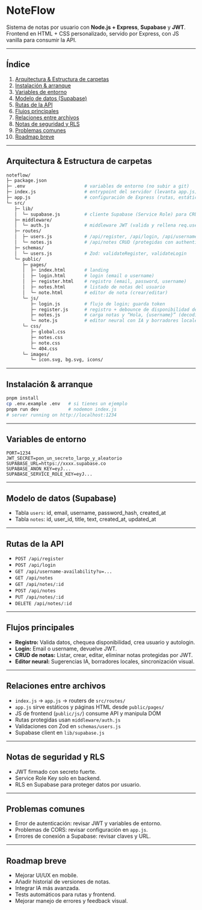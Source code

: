 # NoteFlow

Sistema de notas por usuario con **Node.js + Express**, **Supabase** y **JWT**.  
Frontend en HTML + CSS personalizado, servido por Express, con JS vanilla para consumir la API.

---

## Índice

1. [Arquitectura & Estructura de carpetas](#arquitectura--estructura-de-carpetas)  
2. [Instalación & arranque](#instalación--arranque)  
3. [Variables de entorno](#variables-de-entorno)  
4. [Modelo de datos (Supabase)](#modelo-de-datos-supabase)  
5. [Rutas de la API](#rutas-de-la-api)  
6. [Flujos principales](#flujos-principales)  
7. [Relaciones entre archivos](#relaciones-entre-archivos)  
8. [Notas de seguridad y RLS](#notas-de-seguridad-y-rls)  
9. [Problemas comunes](#problemas-comunes)  
10. [Roadmap breve](#roadmap-breve)

---

## Arquitectura & Estructura de carpetas

```bash
noteflow/
├─ package.json
├─ .env                      # variables de entorno (no subir a git)
├─ index.js                  # entrypoint del servidor (levanta app.js)
├─ app.js                    # configuración de Express (rutas, estáticos, montaje de /api)
└─ src/
   ├─ lib/
   │  └─ supabase.js         # cliente Supabase (Service Role) para CRUD seguro
   ├─ middleware/
   │  └─ auth.js             # middleware JWT (valida y rellena req.user)
   ├─ routes/
   │  ├─ users.js            # /api/register, /api/login, /api/username-availability
   │  └─ notes.js            # /api/notes CRUD (protegidas con authenticate)
   ├─ schemas/
   │  └─ users.js            # Zod: validateRegister, validateLogin
   └─ public/
      ├─ pages/
      │  ├─ index.html       # landing
      │  ├─ login.html       # login (email o username)
      │  ├─ register.html    # registro (email, password, username)
      │  ├─ notes.html       # listado de notas del usuario
      │  └─ note.html        # editor de nota (crear/editar)
      └─ js/
         ├─ login.js         # flujo de login; guarda token
         ├─ register.js      # registro + debounce de disponibilidad de username
         ├─ notes.js         # carga notas y “Hola, {username}” (decodifica JWT)
         └─ note.js          # editor neural con IA y borradores locales
      └─ css/
         ├─ global.css
         ├─ notes.css
         ├─ note.css
         └─ 404.css
      └─ images/
         └─ icon.svg, bg.svg, icons/
```

---

## Instalación & arranque

```bash
pnpm install
cp .env.example .env   # si tienes un ejemplo
pnpm run dev           # nodemon index.js
# server running on http://localhost:1234
```

---

## Variables de entorno

```env
PORT=1234
JWT_SECRET=pon_un_secreto_largo_y_aleatorio
SUPABASE_URL=https://xxxx.supabase.co
SUPABASE_ANON_KEY=eyJ...
SUPABASE_SERVICE_ROLE_KEY=eyJ...
```

---

## Modelo de datos (Supabase)

- Tabla `users`: id, email, username, password_hash, created_at
- Tabla `notes`: id, user_id, title, text, created_at, updated_at

---

## Rutas de la API

- `POST /api/register`  
- `POST /api/login`  
- `GET /api/username-availability?u=...`  
- `GET /api/notes`  
- `GET /api/notes/:id`  
- `POST /api/notes`  
- `PUT /api/notes/:id`  
- `DELETE /api/notes/:id`  

---

## Flujos principales

- **Registro:** Valida datos, chequea disponibilidad, crea usuario y autologin.
- **Login:** Email o username, devuelve JWT.
- **CRUD de notas:** Listar, crear, editar, eliminar notas protegidas por JWT.
- **Editor neural:** Sugerencias IA, borradores locales, sincronización visual.

---

## Relaciones entre archivos

- `index.js` → `app.js` → routers de `src/routes/`
- `app.js` sirve estáticos y páginas HTML desde `public/pages/`
- JS de frontend (`public/js/`) consume API y manipula DOM
- Rutas protegidas usan `middleware/auth.js`
- Validaciones con Zod en `schemas/users.js`
- Supabase client en `lib/supabase.js`

---

## Notas de seguridad y RLS

- JWT firmado con secreto fuerte.
- Service Role Key solo en backend.
- RLS en Supabase para proteger datos por usuario.

---

## Problemas comunes

- Error de autenticación: revisar JWT y variables de entorno.
- Problemas de CORS: revisar configuración en `app.js`.
- Errores de conexión a Supabase: revisar claves y URL.

---

## Roadmap breve

- Mejorar UI/UX en mobile.
- Añadir historial de versiones de notas.
- Integrar IA más avanzada.
- Tests automáticos para rutas y frontend.
- Mejorar manejo de errores y feedback visual.
